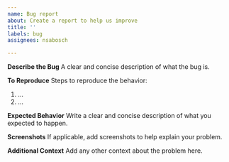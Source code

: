 ```yaml
---
name: Bug report
about: Create a report to help us improve
title: ''
labels: bug
assignees: nsabosch

---
```


**Describe the Bug**
A clear and concise description of what the bug is.

**To Reproduce**
Steps to reproduce the behavior:
1. ...
2. ...

**Expected Behavior**
Write a clear and concise description of what you expected to happen.

**Screenshots**
If applicable, add screenshots to help explain your problem.

**Additional Context**
Add any other context about the problem here.
